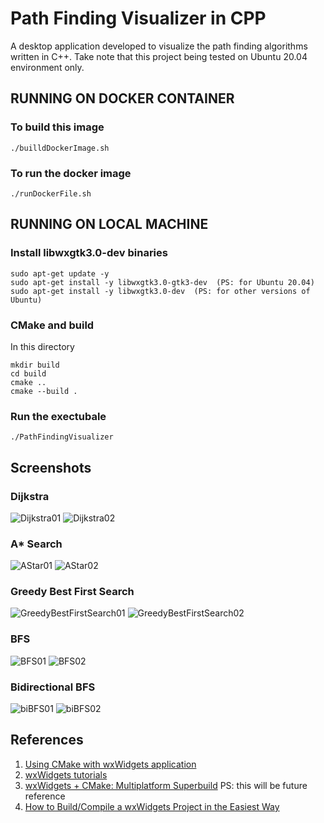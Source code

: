 # Path Finding Visualizer in CPP
A desktop application developed to visualize the path finding algorithms written in C++. 
Take note that this project being tested on Ubuntu 20.04 environment only.

## RUNNING ON DOCKER CONTAINER

### To build this image
```
./builldDockerImage.sh
```

### To run the docker image
```
./runDockerFile.sh
```

## RUNNING ON LOCAL MACHINE

### Install libwxgtk3.0-dev binaries
```
sudo apt-get update -y
sudo apt-get install -y libwxgtk3.0-gtk3-dev  (PS: for Ubuntu 20.04)
sudo apt-get install -y libwxgtk3.0-dev  (PS: for other versions of Ubuntu)
```

### CMake and build
In this directory
```
mkdir build
cd build
cmake ..
cmake --build .
```

### Run the exectubale
```
./PathFindingVisualizer
```

## Screenshots
### Dijkstra
![Dijkstra01](https://github.com/tka-andrew/PathFindingVisualizer_CPP/blob/master/images/Dijkstra01.png?raw=true)
![Dijkstra02](https://github.com/tka-andrew/PathFindingVisualizer_CPP/blob/master/images/Dijkstra02.png?raw=true)

### A* Search
![AStar01](https://github.com/tka-andrew/PathFindingVisualizer_CPP/blob/master/images/AStar01.png?raw=true)
![AStar02](https://github.com/tka-andrew/PathFindingVisualizer_CPP/blob/master/images/AStar02.png?raw=true)

### Greedy Best First Search
![GreedyBestFirstSearch01](https://github.com/tka-andrew/PathFindingVisualizer_CPP/blob/master/images/GreedyBestFirstSearch01.png?raw=true)
![GreedyBestFirstSearch02](https://github.com/tka-andrew/PathFindingVisualizer_CPP/blob/master/images/GreedyBestFirstSearch02.png?raw=true)

### BFS
![BFS01](https://github.com/tka-andrew/PathFindingVisualizer_CPP/blob/master/images/BFS01.png?raw=true)
![BFS02](https://github.com/tka-andrew/PathFindingVisualizer_CPP/blob/master/images/BFS02.png?raw=true)

### Bidirectional BFS
![biBFS01](https://github.com/tka-andrew/PathFindingVisualizer_CPP/blob/master/images/biBFS01.png?raw=true)
![biBFS02](https://github.com/tka-andrew/PathFindingVisualizer_CPP/blob/master/images/biBFS02.png?raw=true)

## References
1. [Using CMake with wxWidgets application](https://docs.wxwidgets.org/trunk/overview_cmake.html)
2. [wxWidgets tutorials](https://www.wxwidgets.org/docs/tutorials/)
3. [wxWidgets + CMake: Multiplatform Superbuild](https://justdevtutorials.medium.com/wxwidgets-cmake-multiplatform-superbuild-4ea86c4e6eda) PS: this will be future reference
4. [How to Build/Compile a wxWidgets Project in the Easiest Way](https://www.youtube.com/watch?v=JD1fZWMokkY)
